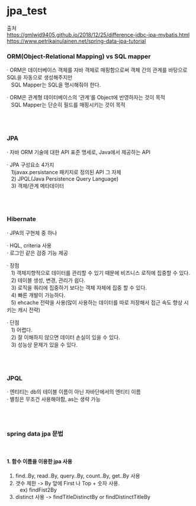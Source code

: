 # jpa_test  
    
출처  
https://gmlwjd9405.github.io/2018/12/25/difference-jdbc-jpa-mybatis.html  
https://www.petrikainulainen.net/spring-data-jpa-tutorial
    
### ORM(Object-Relational Mapping) vs SQL mapper  
· ORM은 데이터베이스 객체를 자바 객체로 매핑함으로써 객체 간의 관계를 바탕으로 SQL을 자동으로 생성해주지만  
&nbsp;&nbsp; SQL Mapper는 SQL을 명시해줘야 한다.  
  
· ORM은 관계형 데이터베이스의 ‘관계’를 Object에 반영하자는 것이 목적  
&nbsp;&nbsp; SQL Mapper는 단순히 필드를 매핑시키는 것이 목적  
  
<br/>
<br/>

### JPA  
· 자바 ORM 기술에 대한 API 표준 명세로, Java에서 제공하는 API  
  
· JPA 구성요소 4가지  
&nbsp;&nbsp; 1)javax.persistance 패키지로 정의된 API 그 자체  
&nbsp;&nbsp; 2) JPQL(Java Persistence Query Language)  
&nbsp;&nbsp; 3) 객체/관계 메타데이터  

<br/>
<br/>

### Hibernate
· JPA의 구현체 중 하나  
  
· HQL, criteria 사용  
· 로그인 같은 검증 기능 제공  
  
· 장점  
&nbsp;&nbsp; 1) 객체지향적으로 데이터를 관리할 수 있기 때문에 비즈니스 로직에 집중할 수 있다.  
&nbsp;&nbsp; 2) 테이블 생성, 변경, 관리가 쉽다.  
&nbsp;&nbsp; 3) 로직을 쿼리에 집중하기 보다는 객체 자체에 집중 할 수 있다.  
&nbsp;&nbsp; 4) 빠른 개발이 가능하다.  
&nbsp;&nbsp; 5) ehcache 전략을 사용(많이 사용하는 데이터를 따로 저장해서 접근 속도 향상 시키는 캐시 전략)  
  
· 단점  
&nbsp;&nbsp; 1) 어렵다.  
&nbsp;&nbsp; 2) 잘 이해하지 않으면 데이터 손실이 있을 수 있다.  
&nbsp;&nbsp; 3) 성능상 문제가 있을 수 있다.  

<br/>
<br/>

### JPQL  
· 엔티티는 db의 테이블 이름이 아닌 자바단에서의 엔티티 이름  
· 별칭은 무조건 사용해야함, as는 생략 가능  

<br/>
<br/>

### spring data jpa 문법  
<br/>  

#### 1. 함수 이름을 이용한 jpa 사용  
1) find..By, read..By, query..By, count..By, get..By 사용  
2) 갯수 제한 -> By 앞에 First 나 Top + 숫자 사용.  
&nbsp;&nbsp;&nbsp;ex) findFist2By  
3) distinct 사용 -> findTitleDistinctBy or findDistinctTitleBy  
